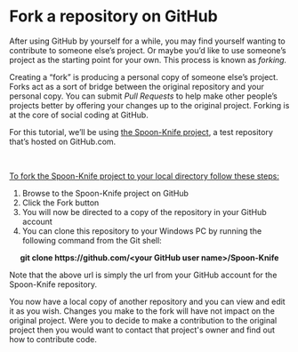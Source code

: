 # Fork a repository on GitHub

<p>After using GitHub by yourself for a while, you may find yourself wanting to contribute to someone else&rsquo;s project. Or maybe you&rsquo;d like to use someone&rsquo;s project as the starting point for your own. This process is known as <em>forking.</em></p>
<p>Creating a &ldquo;fork&rdquo; is producing a personal copy of someone else&rsquo;s project. Forks act as a sort of bridge between the original repository and your personal copy. You can submit <em>Pull Requests</em> to help make other people&rsquo;s projects better by offering your changes up to the original project. Forking is at the core of social coding at GitHub.</p>
<p>For this tutorial, we&rsquo;ll be using <a href="https://github.com/octocat/Spoon-Knife">the Spoon-Knife project</a>, a test repository that&rsquo;s hosted on GitHub.com.</p>
<p>&nbsp;</p>
<p><span style="text-decoration: underline;">To fork the Spoon-Knife project to your local directory follow these steps:</span></p>
<ol>
<li>Browse to the Spoon-Knife project on GitHub</li>
<li>Click the Fork button</li>
<li>You will now be directed to a copy of the repository in your GitHub account</li>
<li>You can clone this repository to your Windows PC by running the following command from the Git shell:</li>
</ol>
<p style="text-align: center;"><strong>git clone&nbsp;https://github.com/&lt;your GitHub user name&gt;/Spoon-Knife</strong></p>
<p>Note that the above url is simply the url from your GitHub account for the Spoon-Knife repository.</p>
<p>You now have a local copy of another repository and you can view and edit it as you wish. Changes you make to the fork will have not impact on the original project. Were you to decide to make a contribution to the original project then you would want to contact that project's owner and find out how to contribute code.</p>
<p>&nbsp;</p>
<p>&nbsp;</p>